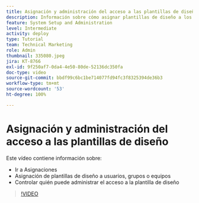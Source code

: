 ```yaml
---
title: Asignación y administración del acceso a las plantillas de diseño
description: Información sobre cómo asignar plantillas de diseño a los usuarios y controlar quién puede administrar el acceso.
feature: System Setup and Administration
level: Intermediate
activity: deploy
type: Tutorial
team: Technical Marketing
role: Admin
thumbnail: 335080.jpeg
jira: KT-8766
exl-id: 9f250af7-0da4-4e50-80de-52136dc350fa
doc-type: video
source-git-commit: bbdf99c6bc1be714077fd94fc3f8325394de36b3
workflow-type: tm+mt
source-wordcount: '53'
ht-degree: 100%

---
```


# Asignación y administración del acceso a las plantillas de diseño

Este vídeo contiene información sobre:

* Ir a Asignaciones
* Asignación de plantillas de diseño a usuarios, grupos o equipos
* Controlar quién puede administrar el acceso a la plantilla de diseño

>[!VIDEO](https://video.tv.adobe.com/v/3432325/?quality=12&learn=on&enablevpops=1&captions=spa)
